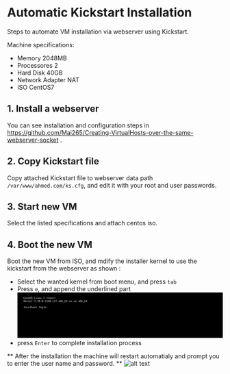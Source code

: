 # Automatic Kickstart Installation
Steps to automate VM installation via webserver using Kickstart.

Machine specifications:
- Memory 2048MB 
- Processores 2
- Hard Disk 40GB
- Network Adapter NAT
- ISO CentOS7

## 1. Install a webserver 
You can see installation and configuration steps in https://github.com/Mai265/Creating-VirtualHosts-over-the-same-webserver-socket .

## 2. Copy Kickstart file
Copy attached Kickstart file to webserver data path `/var/www/ahmed.com/ks.cfg`, and edit it with your root and user passwords. 

## 3. Start new VM
Select the listed specifications and attach centos iso.

## 4. Boot the new VM 
Boot the new VM from ISO, and mdify the installer kernel to use the kickstart from the webserver as shown :
- Select the wanted kernel from boot menu, and press `tab`
- Press `e`, and append the underlined part  
![alt text](https://github.com/Mai265/Automatic-kickstart-installation/blob/main/MicrosoftTeams-image.png)
- press `Enter` to complete installation process

** After the installation the machine will restart automatialy and prompt you to enter the user name and password. **
![alt text]()


